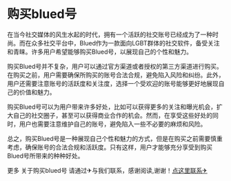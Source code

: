 # 购买blued号

在当今社交媒体的风生水起的时代，拥有一个活跃的社交账号已经成为了一种时尚。而在众多社交平台中，Blued作为一款面向LGBT群体的社交软件，备受关注和青睐。许多用户希望能够购买Blued号，以展现自己的个性和魅力。

购买Blued号并不复杂，用户可以通过官方渠道或者授权的第三方渠道进行购买。在购买之前，用户需要确保所购买的账号合法合规，避免陷入风险和纠纷。此外，用户还需要注意账号的活跃度和关注度，选择一个受欢迎的账号能够更好地展现自己的价值和魅力。

购买Blued号可以为用户带来许多好处，比如可以获得更多的关注和曝光机会，扩大自己的社交圈子，甚至可以获得商业合作的机会。然而，在享受这些好处的同时，用户也需要注意维护自己的账号，避免陷入一些不必要的麻烦和风险。

总之，购买Blued号是一种展现自己个性和魅力的方式，但是在购买之前需要慎重考虑，确保账号的合法合规和活跃度。只有这样，用户才能够充分享受到购买Blued号所带来的种种好处。

更多 关于购买blued号 请通过✈与我们联系，感谢阅读,谢谢！[点这里联系✈](https://a.k02.cc)